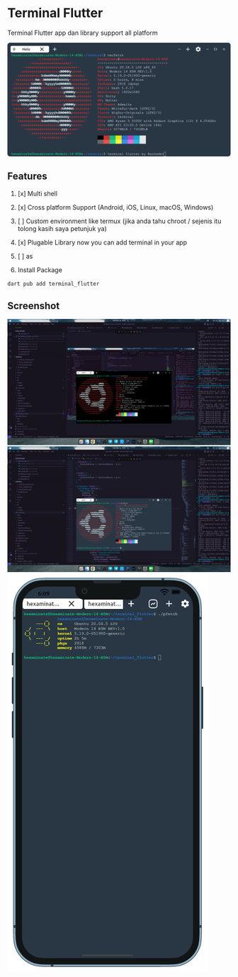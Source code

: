 # Terminal Flutter

Terminal Flutter app dan library support all platform

![](screenshots/terminal.png)

## Features
1. [x] Multi shell
2. [x] Cross platform Support (Android, iOS, Linux, macOS, Windows)
3. [ ] Custom environment like termux (jika anda tahu chroot / sejenis itu tolong kasih saya petunjuk ya)
4. [x] Plugable Library now you can add terminal in your app
5. [ ] as

2. Install Package

```bash
dart pub add terminal_flutter
```



## Screenshot
![](/screenshots/desktop.png)
![](/screenshots/desktop_2.png)
![](/screenshots/mobile.png)
